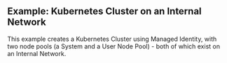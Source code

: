 ## Example: Kubernetes Cluster on an Internal Network

This example creates a Kubernetes Cluster using Managed Identity, with two node pools (a System and a User Node Pool) - both of which exist on an Internal Network.
